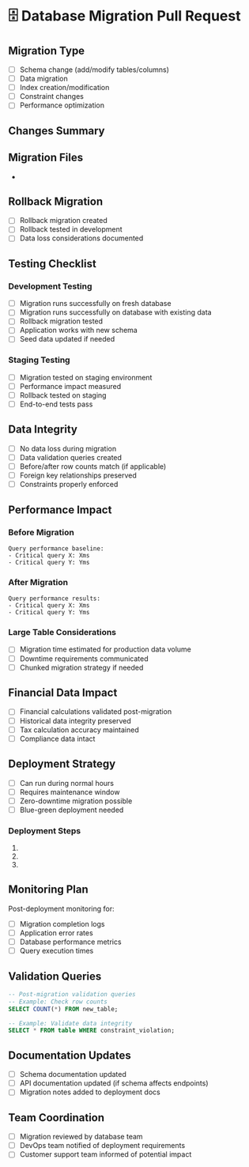# 🗄️ Database Migration Pull Request

## Migration Type
- [ ] Schema change (add/modify tables/columns)
- [ ] Data migration
- [ ] Index creation/modification
- [ ] Constraint changes
- [ ] Performance optimization

## Changes Summary
<!-- Describe the database changes -->

## Migration Files
<!-- List all migration files included -->
- 

## Rollback Migration
- [ ] Rollback migration created
- [ ] Rollback tested in development
- [ ] Data loss considerations documented

## Testing Checklist
### Development Testing
- [ ] Migration runs successfully on fresh database
- [ ] Migration runs successfully on database with existing data
- [ ] Rollback migration tested
- [ ] Application works with new schema
- [ ] Seed data updated if needed

### Staging Testing
- [ ] Migration tested on staging environment
- [ ] Performance impact measured
- [ ] Rollback tested on staging
- [ ] End-to-end tests pass

## Data Integrity
- [ ] No data loss during migration
- [ ] Data validation queries created
- [ ] Before/after row counts match (if applicable)
- [ ] Foreign key relationships preserved
- [ ] Constraints properly enforced

## Performance Impact
### Before Migration
```
Query performance baseline:
- Critical query X: Xms
- Critical query Y: Yms
```

### After Migration
```
Query performance results:
- Critical query X: Xms
- Critical query Y: Yms
```

### Large Table Considerations
- [ ] Migration time estimated for production data volume
- [ ] Downtime requirements communicated
- [ ] Chunked migration strategy if needed

## Financial Data Impact
- [ ] Financial calculations validated post-migration
- [ ] Historical data integrity preserved
- [ ] Tax calculation accuracy maintained
- [ ] Compliance data intact

## Deployment Strategy
- [ ] Can run during normal hours
- [ ] Requires maintenance window
- [ ] Zero-downtime migration possible
- [ ] Blue-green deployment needed

### Deployment Steps
1. 
2. 
3. 

## Monitoring Plan
Post-deployment monitoring for:
- [ ] Migration completion logs
- [ ] Application error rates
- [ ] Database performance metrics
- [ ] Query execution times

## Validation Queries
```sql
-- Post-migration validation queries
-- Example: Check row counts
SELECT COUNT(*) FROM new_table;

-- Example: Validate data integrity
SELECT * FROM table WHERE constraint_violation;
```

## Documentation Updates
- [ ] Schema documentation updated
- [ ] API documentation updated (if schema affects endpoints)
- [ ] Migration notes added to deployment docs

## Team Coordination
- [ ] Migration reviewed by database team
- [ ] DevOps team notified of deployment requirements
- [ ] Customer support team informed of potential impact